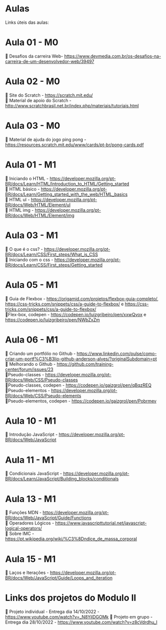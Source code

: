 # Aulas

Links úteis das aulas:

# Aula 01 - M0 

📌 Desafios da carreira Web-  https://www.devmedia.com.br/os-desafios-na-carreira-de-um-desenvolvedor-web/39497

# Aula 02 - M0 
📌 Site do Scratch - https://scratch.mit.edu/
<br>
📌 Material de apoio do Scratch -http://www.scratchbrasil.net.br/index.php/materiais/tutoriais.html

# Aula 03 - M0
📌  Material de ajuda do jogo ping pong - https://resources.scratch.mit.edu/www/cards/pt-br/pong-cards.pdf

# Aula 01 - M1
📌 Iniciando o HTML - https://developer.mozilla.org/pt-BR/docs/Learn/HTML/Introduction_to_HTML/Getting_started<br>
📌 HTML básico - https://developer.mozilla.org/pt-BR/docs/Learn/Getting_started_with_the_web/HTML_basics<br>
📌 HTML ul - https://developer.mozilla.org/pt-BR/docs/Web/HTML/Element/ul<br>
📌 HTML img - https://developer.mozilla.org/pt-BR/docs/Web/HTML/Element/img 

# Aula 03 - M1
📌 O que é o css? - https://developer.mozilla.org/pt-BR/docs/Learn/CSS/First_steps/What_is_CSS<br>
📌 Iniciando com o css - https://developer.mozilla.org/pt-BR/docs/Learn/CSS/First_steps/Getting_started

# Aula 05 - M1
📌 Guia de Flexbox - https://origamid.com/projetos/flexbox-guia-completo/,  https://css-tricks.com/snippets/css/a-guide-to-flexbox/ e https://css-tricks.com/snippets/css/a-guide-to-flexbox/<br>
📌Flex-box, codepen - https://codepen.io/luizgribeiro/pen/xxwQvox e https://codepen.io/luizgribeiro/pen/NWbZxZm

# Aula 06 - M1
📌 Criando um portfólio no Github - https://www.linkedin.com/pulse/como-criar-um-portf%C3%B3lio-github-anderson-alves/?originalSubdomain=pt<br>
📌 Melhorando o Github - https://github.com/training-center/forum/issues/23<br>
📌Pseudo-classes - https://developer.mozilla.org/pt-BR/docs/Web/CSS/Pseudo-classes<br>
📌Pseudo-classes, codepen - https://codepen.io/gaizgrol/pen/qBqzREQ<br>
📌Pseudo-elementos - https://developer.mozilla.org/pt-BR/docs/Web/CSS/Pseudo-elements<br>
📌Pseudo-elementos, codepen - https://codepen.io/gaizgrol/pen/Pobrmev

# Aula 10 - M1
📌 Introdução JavaScript - https://developer.mozilla.org/pt-BR/docs/Web/JavaScript

# Aula 11 - M1
📌 Condicionais JavaScript - https://developer.mozilla.org/pt-BR/docs/Learn/JavaScript/Building_blocks/conditionals<br>

# Aula 13 - M1
📌 Funções MDN - https://developer.mozilla.org/pt-BR/docs/Web/JavaScript/Guide/Functions <br>
📌 Operadores Lógicos - https://www.javascripttutorial.net/javascript-logical-operators/ <br>
📌 Sobre IMC - https://pt.wikipedia.org/wiki/%C3%8Dndice_de_massa_corporal

# Aula 15 - M1
📌 Laços e Iterações - https://developer.mozilla.org/pt-BR/docs/Web/JavaScript/Guide/Loops_and_iteration


# Links dos projetos do Modulo II
📌 Projeto individual - Entrega dia 14/10/2022 - https://www.youtube.com/watch?v=_N8YilDGOMk 
📌 Projeto em grupo - Entrega dia 28/10/2022 - https://www.youtube.com/watch?v=z8cVdrdhu_I
